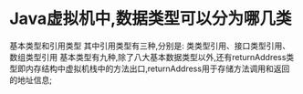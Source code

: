 # Java虚拟机中,数据类型可以分为哪几类
  基本类型和引用类型
  其中引用类型有三种,分别是: 类类型引用、接口类型引用、数组类型引用
  基本类型有九种,除了八大基本数据类型以外,还有returnAddress类型即内存结构中虚拟机栈中的方法出口,returnAddress用于存储方法调用和返回的地址信息;